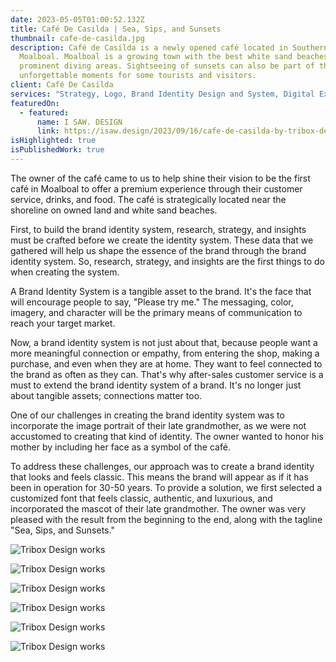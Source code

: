 ```yaml
---
date: 2023-05-05T01:00:52.132Z
title: Café De Casilda | Sea, Sips, and Sunsets
thumbnail: cafe-de-casilda.jpg
description: Café de Casilda is a newly opened café located in Southern Cebu,
  Moalboal. Moalboal is a growing town with the best white sand beaches and
  prominent diving areas. Sightseeing of sunsets can also be part of the
  unforgettable moments for some tourists and visitors.
client: Café De Casilda
services: "Strategy, Logo, Brand Identity Design and System, Digital Experience, "
featuredOn:
  - featured:
      name: I SAW. DESIGN
      link: https://isaw.design/2023/09/16/cafe-de-casilda-by-tribox-design/
isHighlighted: true
isPublishedWork: true
---
```

The owner of the café came to us to help shine their vision to be the first café in Moalboal to offer a premium experience through their customer service, drinks, and food. The café is strategically located near the shoreline on owned land and white sand beaches. 

First, to build the brand identity system, research, strategy, and insights must be crafted before we create the identity system. These data that we gathered will help us shape the essence of the brand through the brand identity system. So, research, strategy, and insights are the first things to do when creating the system.

A Brand Identity System is a tangible asset to the brand. It's the face that will encourage people to say, "Please try me." The messaging, color, imagery, and character will be the primary means of communication to reach your target market. 

Now, a brand identity system is not just about that, because people want a more meaningful connection or empathy, from entering the shop, making a purchase, and even when they are at home. They want to feel connected to the brand as often as they can. That's why after-sales customer service is a must to extend the brand identity system of a brand. It's no longer just about tangible assets; connections matter too.

One of our challenges in creating the brand identity system was to incorporate the image portrait of their late grandmother, as we were not accustomed to creating that kind of identity. The owner wanted to honor his mother by including her face as a symbol of the café.

To address these challenges, our approach was to create a brand identity that looks and feels classic. This means the brand will appear as if it has been in operation for 30-50 years. To provide a solution, we first selected a customized font that feels classic, authentic, and luxurious, and incorporated the mascot of their late grandmother. The owner was very pleased with the result from the beginning to the end, along with the tagline "Sea, Sips, and Sunsets."

![Tribox Design works](cdc-billboard.jpg)

![Tribox Design works](cdc.jpg)

![Tribox Design works](cdc-chair.jpg)

![Tribox Design works](cdc-instagram-2.jpg)

![Tribox Design works](cdc-polo.jpg)

![Tribox Design works](cdc-id.jpg)

![]()